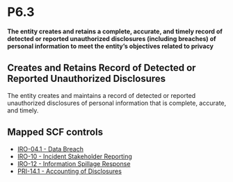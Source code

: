 # P6.3
**The entity creates and retains a complete, accurate, and timely record of detected or reported unauthorized disclosures (including breaches) of personal information to meet the entity’s objectives related to privacy**
## Creates and Retains Record of Detected or Reported Unauthorized Disclosures
The entity creates and maintains a record of detected or reported unauthorized disclosures of personal information that is complete, accurate, and timely.
## Mapped SCF controls
- [IRO-04.1 - Data Breach](../scf/iro-041-databreach.md)
- [IRO-10 - Incident Stakeholder Reporting](../scf/iro-10-incidentstakeholderreporting.md)
- [IRO-12 - Information Spillage Response](../scf/iro-12-informationspillageresponse.md)
- [PRI-14.1 - Accounting of Disclosures](../scf/pri-141-accountingofdisclosures.md)